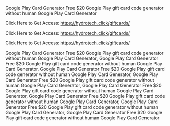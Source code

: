 Google Play Card Generator Free $20 Google Play gift card code generator without human Google Play Card Generator

Click Here to Get Access: https://hydrotech.click/giftcards/

Click Here to Get Access: https://hydrotech.click/giftcards/

Click Here to Get Access: https://hydrotech.click/giftcards/

Google Play Card Generator Free $20 Google Play gift card code generator without human Google Play Card Generator, Google Play Card Generator Free $20 Google Play gift card code generator without human Google Play Card Generator, Google Play Card Generator Free $20 Google Play gift card code generator without human Google Play Card Generator, Google Play Card Generator Free $20 Google Play gift card code generator without human Google Play Card Generator, Google Play Card Generator Free $20 Google Play gift card code generator without human Google Play Card Generator, Google Play Card Generator Free $20 Google Play gift card code generator without human Google Play Card Generator, Google Play Card Generator Free $20 Google Play gift card code generator without human Google Play Card Generator, Google Play Card Generator Free $20 Google Play gift card code generator without human Google Play Card Generator
